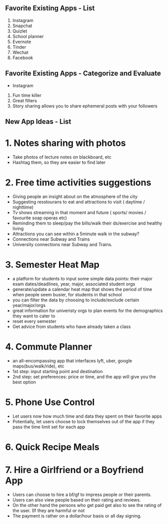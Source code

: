 ## Favorite Existing Apps - List
1. Instagram
2. Snapchat
3. Quizlet
4. School planner
5. Evernote
6. Tinder 
7. Wechat 
8. Facebook

## Favorite Existing Apps - Categorize and Evaluate
- Instagram 
1. Fun time killer
2. Great filters
3. Story sharing allows you to share ephemeral posts with your followers

## New App Ideas - List 

# 1. Notes sharing with photos
- Take photos of lecture notes on blackboard, etc
- Hashtag them, so they are easier to find later

# 2. Free time activities suggestions
- Giving people an insight about on the atmosphere of the city
- Suggesting resstourans to eat and attractions to visit ( daytime / nighttime)
- Tv shows streaming in that moment and future  ( sports/ movies / favourite soap operas etc)
- Reminding them to sleep/pay the bills/walk their ds/exercise and healthy living
- Attractions you can see within a 5minute walk in the subway? 
- Connections near Subway and Trains
- University connections near Subway and Trains.

# 3. Semester Heat Map 
- a platform for students to input some simple data points: their major exam dates/deadlines, year, major, associated student orgs
- generate/update a calendar heat map that shows the period of time when people seem busier, for students in that school
- you can filter the data by choosing to include/exclude certain year/major/orgs
- great information for univeristy orgs to plan events for the demographics they want to cater to
- reset every semester
- Get advice from students who have already taken a class

# 4. Commute Planner
- an all-encompassing app that interfaces lyft, uber, google maps(bus/walk/ride), etc
- 1st step: input starting point and destination
- 2nd step: set preferences: price or time, and the app will give you the best option

# 5. Phone Use Control
- Let users now how much time and data they spent on their favorite apps
- Potentially, let users choose to lock themselves out of the app if they pass the time limit set for each app

# 6. Quick Recipe Meals

# 7. Hire a Girlfriend or a Boyfriend App 
- Users can choose to hire a bf/gf to impress people or their parents.
- Users can also view people based on their rating and reviews.
- On the other hand the persons who get paid get also to see the rating of the user. (If they are harmful or not
- The payment is rather on a dollar/hour basis or all day signing.
